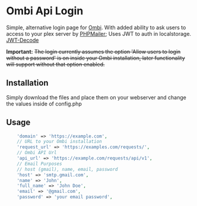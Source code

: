 # Ombi Api Login
 Simple, alternative login page for [Ombi](https://github.com/tidusjar/Ombi). With added ability to ask users to access to your plex server by [PHPMailer](https://github.com/PHPMailer/PHPMailer);
 Uses JWT to auth in localstorage. [JWT-Decode](https://github.com/auth0/jwt-decode)
 
__Important:__ ~~The login currently assumes the option 'Allow users to login without a password' is on inside your Ombi installation, later functionality will support without that option enabled.~~
## Installation
Simply download the files and place them on your webserver and change the values inside of config.php
## Usage
~~~PHP
    'domain' => 'https://example.com',
    // URL to your Ombi installation
    'request_url' => 'https://examples.com/requests/',
    // Ombi API Url
    'api_url' => 'https://example.com/requests/api/v1',
    // Email Purposes
    // host (gmail), name, email, password
    'host' => 'smtp.gmail.com',
    'name' => 'John',
    'full_name' => 'John Doe',
    'email' => '@gmail.com',
    'password' => 'your email password',
~~~~
